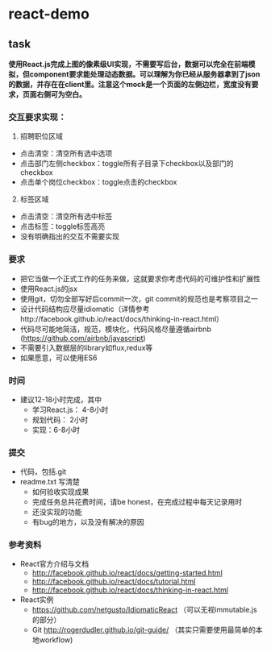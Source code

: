 # react-demo
## task
**使用React.js完成上图的像素级UI实现，不需要写后台，数据可以完全在前端模拟，但component要求能处理动态数据。可以理解为你已经从服务器拿到了json的数据，并存在在client里。注意这个mock是一个页面的左侧边栏，宽度没有要求，页面右侧可为空白。**

### 交互要求实现：

1. 招聘职位区域
  * 点击清空：清空所有选中选项
  * 点击部门左侧checkbox：toggle所有子目录下checkbox以及部门的checkbox
  * 点击单个岗位checkbox：toggle点击的checkbox
2. 标签区域
  * 点击清空：清空所有选中标签
  * 点击标签：toggle标签高亮
  * 没有明确指出的交互不需要实现

### 要求
* 把它当做一个正式工作的任务来做，这就要求你考虑代码的可维护性和扩展性
* 使用React.js的jsx
* 使用git，切勿全部写好后commit一次，git commit的规范也是考察项目之一
* 设计代码结构应尽量idiomatic（详情参考http://facebook.github.io/react/docs/thinking-in-react.html）
* 代码尽可能地简洁，规范，模块化，代码风格尽量遵循airbnb (https://github.com/airbnb/javascript)
* 不需要引入数据层的library如flux,redux等
* 如果愿意，可以使用ES6

### 时间
* 建议12-18小时完成，其中
  - 学习React.js： 4-8小时
  - 规划代码： 2小时
  - 实现：6-8小时

### 提交
* 代码，包括.git
* readme.txt 写清楚
  - 如何验收实现成果
  - 完成任务总共花费时间，请be honest，在完成过程中每天记录用时
  - 还没实现的功能
  - 有bug的地方，以及没有解决的原因

### 参考资料
* React官方介绍与文档
  - http://facebook.github.io/react/docs/getting-started.html
  - http://facebook.github.io/react/docs/tutorial.html
  - http://facebook.github.io/react/docs/thinking-in-react.html
* React实例
  - https://github.com/netgusto/IdiomaticReact （可以无视immutable.js的部分）
  - Git  http://rogerdudler.github.io/git-guide/ （其实只需要使用最简单的本地workflow)

